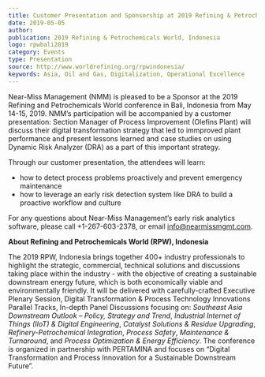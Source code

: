 ```yaml
---  
title: Customer Presentation and Sponsorship at 2019 Refining & Petrochemicals World, Indonesia
date: 2019-05-05
author: 
publication: 2019 Refining & Petrochemicals World, Indonesia
logo: rpwbali2019
category: Events
type: Presentation
source: http://www.worldrefining.org/rpwindonesia/
keywords: Asia, Oil and Gas, Digitalization, Operational Excellence
---
```

Near-Miss Management (NMM) is pleased to be a Sponsor at the 2019 Refining and Petrochemicals World conference in Bali, Indonesia from May 14-15, 2019. NMM’s participation will be accompanied by a customer presentation: Section Manager of Process Improvement (Olefins Plant) will discuss their digital transformation strategy that led to immproved plant performance and present lessons learned and case studies on using Dynamic Risk Analyzer (DRA) as a part of this important strategy.

Through our customer presentation, the attendees will learn:

- how to detect process problems proactively and prevent emergency maintenance
- how to leverage an early risk detection system like DRA to build a proactive workflow and culture

For any questions about Near-Miss Management’s early risk analytics software, please call +1-267-603-2378, or email info@nearmissmgmt.com.

**About Refining and Petrochemicals World (RPW), Indonesia**

The 2019 RPW, Indonesia brings together 400+ industry professionals to highlight the strategic, commercial, technical solutions and discussions taking place within the industry - with the objective of creating a sustainable downstream energy future, which is both economically viable and environmentally friendly. It will be delivered with carefully-crafted Executive Plenary Session, Digital Transformation & Process Technology Innovations Parallel Tracks, In-depth Panel Discussions focusing on: *Southeast Asia Downstream Outlook – Policy, Strategy and Trend*, *Industrial Internet of Things (IIoT) & Digital Engineering*, *Catalyst Solutions & Residue Upgrading*, *Refinery-Petrochemical Integration*, *Process Safety*, *Maintenance & Turnaround*, and *Process Optimization & Energy Efficiency*. The conference is organized in partnership with PERTAMINA and focuses on “Digital Transformation and Process Innovation for a Sustainable Downstream Future”.
